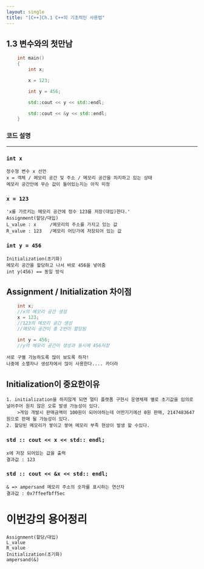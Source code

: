 ```yaml
---
layout: single
title: "[C++]Ch.1 C++의 기초적인 사용법"
---
```


## 1.3 변수와의 첫만남

```c++
    int main()
    {
        int x;

        x = 123;

        int y = 456;

        std::cout << y << std::endl;

        std::cout << &y << std::endl;
    }
```


### 코드 설명
---

### `int x`
    정수형 변수 x 선언
    x = 객체 / 메모리 공간 및 주소 / 메모리 공간을 차지하고 있는 상태
    메모리 공간안에 무슨 값이 들어있는지는 아직 미정

### `x = 123`
    'x를 가르키는 메모리 공간에 정수 123를 저장(대입)한다.'
    Assignment(할당/대입)
    L_value : x     /메모리의 주소를 가지고 있는 값
    R_value : 123   /메모리 어딘가에 저장되어 있는 값

### `int y = 456`
    Initialization(초기화)
    메모리 공간을 할당하고 나서 바로 456을 넣어줌
    int y(456) == 동일 방식


## Assignment / Initialization 차이점
```c++
    int x;
    //x의 메모리 공간 생성
    x = 123;
    //123의 메모리 공간 생성
    //메모리 공간이 총 2번이 할당됨

    int y = 456;
    //y의 메모리 공간이 생성과 동시에 456저장
```
    서로 구별 가능하도록 많이 보도록 하자!
    나중에 소멸자나 생성자에서 많이 사용한다.... 카더라

## Initialization이 중요한이유
    1. initialization을 하지않게 되면 멀티 플랫폼 구현시 운영체제 별로 초기값을 임의로 널어주어 원치 않은 오류 발생 가능성이 있다.
        >게임 개발시 판매금액이 100원이 되어야하는데 어떤기기에선 0원 판매, 2147483647원으로 판매 될 가능성이 있다.
    2. 할당된 메모리가 쌓이고 쌓여 메모리 부족 현상이 발생 할 수있다.

### `std :: cout << x << std:: endl;`
    x에 저장 되어있는 값을 출력
    결과값 : 123

### `std :: cout << &x << std:: endl;`
    & => ampersand 메모리 주소의 숫자를 표시하는 연산자
    결과값 : 0x7ffeefbff5ec

# 이번강의 용어정리
    Assignment(할당/대입)
    L_value
    R_value
    Initialization(초기화)
    ampersand(&)